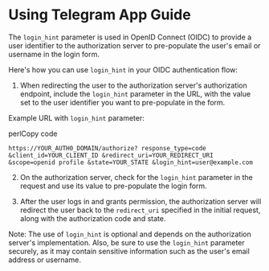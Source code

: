 # Using Telegram App Guide
The `login_hint` parameter is used in OpenID Connect (OIDC) to provide a user identifier to the authorization server to pre-populate the user's email or username in the login form.

Here's how you can use `login_hint` in your OIDC authentication flow:

1.  When redirecting the user to the authorization server's authorization endpoint, include the `login_hint` parameter in the URL, with the value set to the user identifier you want to pre-populate in the form.

Example URL with `login_hint` parameter:

perlCopy code

`https://YOUR_AUTH0_DOMAIN/authorize?
    response_type=code
    &client_id=YOUR_CLIENT_ID
    &redirect_uri=YOUR_REDIRECT_URI
    &scope=openid profile
    &state=YOUR_STATE
    &login_hint=user@example.com` 

2.  On the authorization server, check for the `login_hint` parameter in the request and use its value to pre-populate the login form.
    
3.  After the user logs in and grants permission, the authorization server will redirect the user back to the `redirect_uri` specified in the initial request, along with the authorization code and state.
    

Note: The use of `login_hint` is optional and depends on the authorization server's implementation. Also, be sure to use the `login_hint` parameter securely, as it may contain sensitive information such as the user's email address or username.